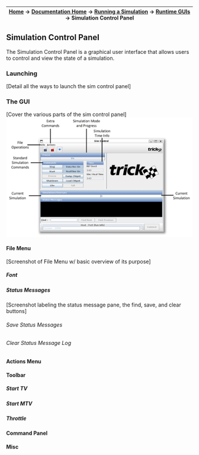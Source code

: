 | [Home](/trick) → [Documentation Home](../../Documentation-Home) → [Running a Simulation](../Running-a-Simulation) → [Runtime GUIs](Runtime-GUIs) → Simulation Control Panel |
|------------------------------------------------------------------|

## Simulation Control Panel

The Simulation Control Panel is a graphical user interface that allows users to control and view the state of a simulation.

### Launching

[Detail all the ways to launch the sim control panel]

### The GUI

[Cover the various parts of the sim control panel]
![SimControlPanel](images/SimControlPanel.jpg)

#### File Menu

[Screenshot of File Menu w/ basic overview of its purpose]

##### Font

##### Status Messages

[Screenshot labeling the status message pane, the find, save, and clear buttons]

###### Save Status Messages

###### Clear Status Message Log

#### Actions Menu

#### Toolbar

##### Start TV

##### Start MTV

##### Throttle

#### Command Panel

#### Misc